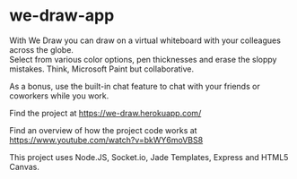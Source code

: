 # we-draw-app
With We Draw you can draw on a virtual whiteboard with your colleagues across the globe.  
Select from various color options, pen thicknesses and erase the sloppy mistakes.  Think, Microsoft Paint but collaborative.

As a bonus, use the built-in chat feature to chat with your friends or coworkers while you work.  

Find the project at https://we-draw.herokuapp.com/

Find an overview of how the project code works at https://www.youtube.com/watch?v=bkWY6moVBS8

This project uses Node.JS, Socket.io, Jade Templates, Express and HTML5 Canvas.

